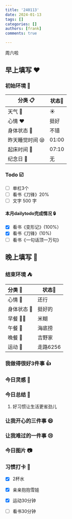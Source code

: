 ```yaml
---
title: '240113'
date: 2024-01-13
tags: []
categories: []
authors: [frank]
comments: true

---
```


周六啦

<!-- more -->

## 早上填写 :heart:

### 初始环境 :european_castle:

| 分类 :clipboard:                   | 状态:stars: |
| ---------------------------------- | ----------- |
| 天气 :penguin:                     | :sunny:     |
| 心情 :heart:                       | 挺好 |
| 身体状态 :information_desk_person: | 不错 |
| 昨天睡觉时间 :sleepy:              | 01:00  |
| 起床时间 :couple_with_heart:       | 07:10  |
| 纪念日 :calendar:                  | 无          |

### Todo :ballot_box_with_check:
- [ ] 单杠3个
- [ ] 看书《刀锋》20%
- [ ] 文字 500 字

#### 本月dailytodo完成情况 :lock:

- [x] 看书《变形记》(100%）
- [x] 看书《刀锋》(10%)
- [ ] 看书《一句话顶一万句》

## 晚上填写 :bridge_at_night:

### 结束环境 :tent:

| 分类 :blue_book:                   | 状态:stars:        |
| :--------------------------------- | ------------------ |
| 心情 :heartbeat:                   | 还行           |
| 身体状态 :information_desk_person: | 挺好的 |
| 早餐 :egg::bread:                  | 米糊  |
| 午餐 :stew:                        | 海底捞 |
| 晚餐 :sushi:                       | 吉野家  |
| 运动 :dancers:                     | 走路6256    |

### 我做得很好3件事 :thumbsup:

### 今日灵感 :thought_balloon:

### 今日总结 :pencil:
1. 好习惯让生活更省劲儿

### 让我开心的三件事 :smile:

### 让我难过的一件事 :cry:

### 今日图片 :camera:

### 习惯打卡 :high_brightness:

- [x] 2杯水
- [x] 亲亲抱抱雪娃
- [x] 运动30分钟
- [ ] 看书30分钟

